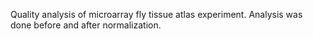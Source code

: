 Quality analysis of microarray fly tissue atlas experiment. Analysis was done before and after normalization.
